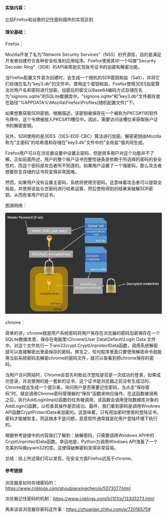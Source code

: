 #### 实验内容：
比较Firefox和谷歌的记住密码插件的实现区别
#### 理论基础：
Firefox：

Mozilla开发了名为"Network Security Services"（NSS）的开源库，目的是满足开发者创建符合各种安全标准的应用程序。Firefox使用其中一个叫做"Security Decoder Ring"（SDR）的API来帮助实现账号证书的加密和解密功能。

当Firefox配置文件首次创建时，会生成一个随机的SDR密钥和盐（Salt），并将它们存储在名为"key3.db"的文件中。使用这个密钥和盐，Firefox使用3DES加密算法对用户名和密码进行加密。加密后的密文以Base64编码方式存储在名为"signons.sqlite"的SQLite数据库中。"signons.sqlite"和"key3.db"文件都存放在路径"%APPDATA%\Mozilla\Firefox\Profiles\[随机配置文件]"下。

如果想要获取SDR密钥，根据描述，该密钥被保存在一个被称为PKCS#11的软件令牌中。这个令牌被放入PKCS#11槽位中。因此，需要访问该槽位来获取账户证书的解密密钥。

另外，SDR使用的是3DES（DES-EDE-CBC）算法进行加密。解密密钥由Mozilla称为"主密码"的哈希值和存储在"key3.db"文件中的"全局盐"值共同生成。

Firefox用户可以在浏览器设置中设置主密码，但是很多用户对这个功能并不了解。正如前面所述，用户的整个账户证书完整性链条是依赖于所选择的密码的安全性的，而这个密码是攻击者所不知道的。如果用户设置了一个强密码，那么攻击者想要恢复存储的证书将变得非常困难。

然而，如果用户没有设置主密码，系统将使用空密码。这意味着攻击者可以提取全局盐，并使用该盐与空密码进行哈希运算，然后使用得到的结果来破解SDR密钥，从而危害用户的证书。

图源网络：

![img](https://github.com/Azzzting/homework-group-48/blob/main/Project17/3.png)


chrome：

简单的讲，chrome就是用户系统密码将用户保存在浏览器的密码加密保存在一个SQLite数据库里，保存在电脑里\Chrome\User Data\Default\Login Data 文件中。对这个文件执行一下win32crypt.CryptUnprotectData函数，调用系统解密就可以直接解密出里面保存的密码。换言之，任何程序里面只要使用解密命令就能用当前系统密码去解密chrome的密码文件，就可以查看到把chrome保存的密码。

当用户访问网站时，Chrome会首先判断此次登陆是否是一次成功的登录，如果成功登录，并且使用的是一套新的证书，这个证书是浏览器之前没有生成过的，Chrome就会生成一个提示条，询问用户是否需要记住密码，当点击“保存密码”时，就会调用Chrome密码管理器的“保存”函数来响应操作。在这函数被调用之后，执行AddLoginImpl()函数的任务被调用，该函数会调用登陆数据库对象的AddLogin()函数，以检查其操作是否成功。最终，我们看到密码是调用Windows API函数CryptProtectData来加密的。这意味着，只有用加密时使用的登陆证书，密码才能被恢复。而这根本不是问题，恶意软件通常就是在用户登陆环境下执行的。

根据参考链接中的内容我们了解到：破解密码，只需要调用Windows API中的CryptUnprotectData函数。幸运地是，Python为调用Windows API准备了一个完美的叫做pywin32的库。这使得破解密码变得非常容易。

总结：综上所述我们可以发现，在安全方面Firefox远高于chrome。

#### 参考链接
浏览器是如何存储密码的：https://www.cnblogs.com/shoubianxingchen/p/5073077.html

浏览器记住密码的机制：https://www.cnblogs.com/lcl101/p/13305273.html

再来谈谈浏览器存密码这件事：https://zhuanlan.zhihu.com/p/72016575#
